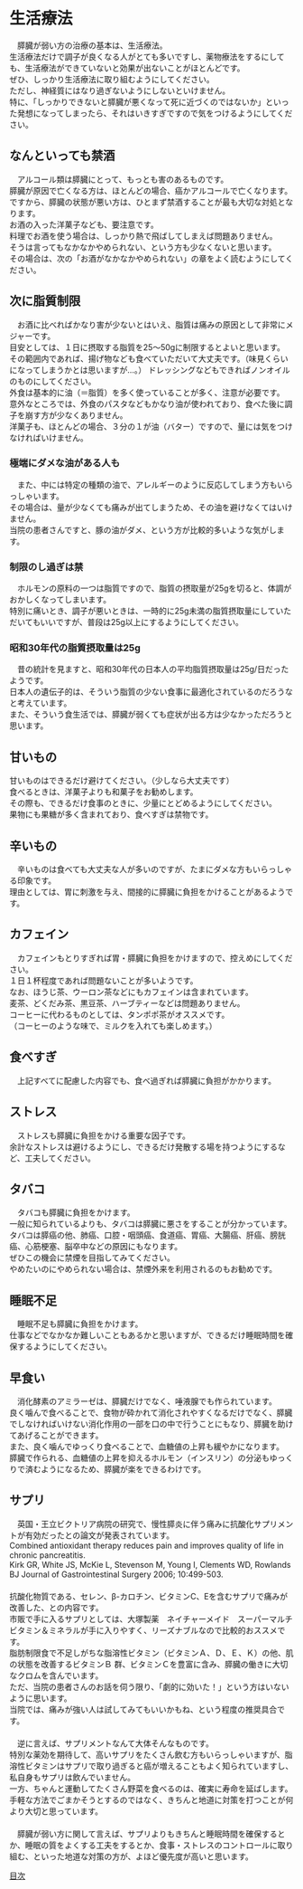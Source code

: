 ﻿# 生活療法

　膵臓が弱い方の治療の基本は、生活療法。  
生活療法だけで調子が良くなる人がとても多いですし、薬物療法をするにしても、生活療法ができていないと効果が出ないことがほとんどです。  
ぜひ、しっかり生活療法に取り組むようにしてください。  
ただし、神経質にはなり過ぎないようにしないといけません。  
特に、「しっかりできないと膵臓が悪くなって死に近づくのではないか」といった発想になってしまったら、それはいきすぎですので気をつけるようにしてください。  

## なんといっても禁酒

　アルコール類は膵臓にとって、もっとも害のあるものです。  
膵臓が原因で亡くなる方は、ほとんどの場合、癌かアルコールで亡くなります。  
ですから、膵臓の状態が悪い方は、ひとまず禁酒することが最も大切な対処となります。  
お酒の入った洋菓子なども、要注意です。  
料理でお酒を使う場合は、しっかり熱で飛ばしてしまえば問題ありません。  
そうは言ってもなかなかやめられない、という方も少なくないと思います。  
その場合は、次の「お酒がなかなかやめられない」の章をよく読むようにしてください。  

## 次に脂質制限

　お酒に比べればかなり害が少ないとはいえ、脂質は痛みの原因として非常にメジャーです。  
目安としては、１日に摂取する脂質を25～50gに制限するとよいと思います。  
その範囲内であれば、揚げ物なども食べていただいて大丈夫です。（味見くらいになってしまうかとは思いますが…。）
ドレッシングなどもできればノンオイルのものにしてください。  
外食は基本的に油（＝脂質）を多く使っていることが多く、注意が必要です。  
意外なところでは、外食のパスタなどもかなり油が使われており、食べた後に調子を崩す方が少なくありません。  
洋菓子も、ほとんどの場合、３分の１が油（バター）ですので、量には気をつけなければいけません。  

### 極端にダメな油がある人も

　また、中には特定の種類の油で、アレルギーのように反応してしまう方もいらっしゃいます。  
その場合は、量が少なくても痛みが出てしまうため、その油を避けなくてはいけません。  
当院の患者さんですと、豚の油がダメ、という方が比較的多いような気がします。  

### 制限のし過ぎは禁

　ホルモンの原料の一つは脂質ですので、脂質の摂取量が25gを切ると、体調がおかしくなってしまいます。  
特別に痛いとき、調子が悪いときは、一時的に25g未満の脂質摂取量にしていただいてもいいですが、普段は25g以上にするようにしてください。  

### 昭和30年代の脂質摂取量は25g

　昔の統計を見ますと、昭和30年代の日本人の平均脂質摂取量は25g/日だったようです。  
日本人の遺伝子的は、そういう脂質の少ない食事に最適化されているのだろうなと考えています。  
また、そういう食生活では、膵臓が弱くても症状が出る方は少なかっただろうと思います。  

## 甘いもの

甘いものはできるだけ避けてください。（少しなら大丈夫です）  
食べるときは、洋菓子よりも和菓子をお勧めします。  
その際も、できるだけ食事のときに、少量にとどめるようにしてください。  
果物にも果糖が多く含まれており、食べすぎは禁物です。  

## 辛いもの

　辛いものは食べても大丈夫な人が多いのですが、たまにダメな方もいらっしゃる印象です。  
理由としては、胃に刺激を与え、間接的に膵臓に負担をかけることがあるようです。  

## カフェイン

　カフェインもとりすぎれば胃・膵臓に負担をかけますので、控えめにしてください。  
１日１杯程度であれば問題ないことが多いようです。  
なお、ほうじ茶、ウーロン茶などにもカフェインは含まれています。  
麦茶、どくだみ茶、黒豆茶、ハーブティーなどは問題ありません。  
コーヒーに代わるものとしては、タンポポ茶がオススメです。  
（コーヒーのような味で、ミルクを入れても楽しめます。）  

## 食べすぎ

　上記すべてに配慮した内容でも、食べ過ぎれば膵臓に負担がかかります。

## ストレス

　ストレスも膵臓に負担をかける重要な因子です。  
余計なストレスは避けるようにし、できるだけ発散する場を持つようにするなど、工夫してください。  

## タバコ

　タバコも膵臓に負担をかけます。  
一般に知られているよりも、タバコは膵臓に悪さをすることが分かっています。  
タバコは膵癌の他、肺癌、口腔・咽頭癌、食道癌、胃癌、大腸癌、肝癌、膀胱癌、心筋梗塞、脳卒中などの原因にもなります。  
ぜひこの機会に禁煙を目指してみてください。  
やめたいのにやめられない場合は、禁煙外来を利用されるのもお勧めです。

## 睡眠不足

　睡眠不足も膵臓に負担をかけます。  
仕事などでなかなか難しいこともあるかと思いますが、できるだけ睡眠時間を確保するようにしてください。  

## 早食い

　消化酵素のアミラーゼは、膵臓だけでなく、唾液腺でも作られています。  
良く噛んで食べることで、食物が砕かれて消化されやすくなるだけでなく、膵臓でしなければいけない消化作用の一部を口の中で行うことにもなり、膵臓を助けてあげることができます。  
また、良く噛んでゆっくり食べることで、血糖値の上昇も緩やかになります。  
膵臓で作られる、血糖値の上昇を抑えるホルモン（インスリン）の分泌もゆっくりで済むようになるため、膵臓が楽をできるわけです。  

## サプリ

　英国・王立ビクトリア病院の研究で、慢性膵炎に伴う痛みに抗酸化サプリメントが有効だったとの論文が発表されています。  
Combined antioxidant therapy reduces pain and improves quality of life in chronic pancreatitis.  
Kirk GR, White JS, McKie L, Stevenson M, Young I, Clements WD, Rowlands BJ Journal of Gastrointestinal Surgery 2006; 10:499-503.  
　  
抗酸化物質である、セレン、β-カロチン、ビタミンC、Eを含むサプリで痛みが改善した、との内容です。  
市販で手に入るサプリとしては、大塚製薬　ネイチャーメイド　スーパーマルチビタミン＆ミネラルが手に入りやすく、リーズナブルなので比較的おススメです。  
脂肪制限食で不足しがちな脂溶性ビタミン（ビタミンＡ、Ｄ、Ｅ、Ｋ）の他、肌の状態を改善するビタミンＢ 群、ビタミンＣを豊富に含み、膵臓の働きに大切なクロムを含んでいます。  
ただ、当院の患者さんのお話を伺う限り、「劇的に効いた！」という方はいないように思います。  
当院では、痛みが強い人は試してみてもいいかもね、という程度の推奨具合です。  
　  
　逆に言えば、サプリメントなんて大体そんなものです。  
特別な薬効を期待して、高いサプリをたくさん飲む方もいらっしゃいますが、脂溶性ビタミンはサプリで取り過ぎると癌が増えることもよく知られていますし、私自身もサプリは飲んでいません。  
一方、ちゃんと運動してたくさん野菜を食べるのは、確実に寿命を延ばします。  
手軽な方法でごまかそうとするのではなく、きちんと地道に対策を打つことが何より大切と思っています。  
　  
　膵臓が弱い方に関して言えば、サプリよりもきちんと睡眠時間を確保するとか、睡眠の質をよくする工夫をするとか、食事・ストレスのコントロールに取り組む、といった地道な対策の方が、よほど優先度が高いと思います。  



[目次](README.md)
